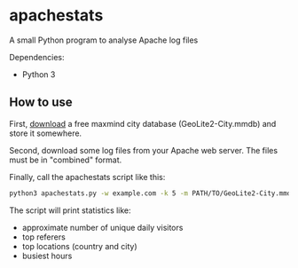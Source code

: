 # apachestats
A small Python program to analyse Apache log files

Dependencies:

- Python 3

## How to use

First, [download](https://dev.maxmind.com/geoip/geoip2/geolite2/) a free maxmind city database (GeoLite2-City.mmdb) and store it somewhere.

Second, download some log files from your Apache web server. The files must be in "combined" format.

Finally, call the apachestats script like this:

```bash
python3 apachestats.py -w example.com -k 5 -m PATH/TO/GeoLite2-City.mmdb PATH/TO/logs/*.log
```

The script will print statistics like:

- approximate number of unique daily visitors
- top referers
- top locations (country and city)
- busiest hours
